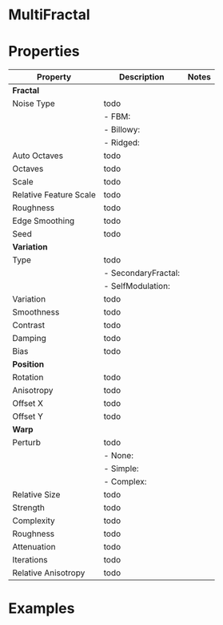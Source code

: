 # MultiFractal


# Properties


| Property | Description | Notes | 
| -------- | ----------- | ----- |
| **Fractal** |  | | 
| Noise Type | todo | |
| | - FBM: <desc> | |
| | - Billowy: <desc> | |
| | - Ridged: <desc> | |
| Auto Octaves | todo | |
| Octaves | todo | |
| Scale | todo | |
| Relative Feature Scale | todo | |
| Roughness | todo | |
| Edge Smoothing | todo | |
| Seed | todo | |
| **Variation** |  | | 
| Type | todo | |
| | - SecondaryFractal: <desc> | |
| | - SelfModulation: <desc> | |
| Variation | todo | |
| Smoothness | todo | |
| Contrast | todo | |
| Damping | todo | |
| Bias | todo | |
| **Position** |  | | 
| Rotation | todo | |
| Anisotropy | todo | |
| Offset X | todo | |
| Offset Y | todo | |
| **Warp** |  | | 
| Perturb | todo | |
| | - None: <desc> | |
| | - Simple: <desc> | |
| | - Complex: <desc> | |
| Relative Size | todo | |
| Strength | todo | |
| Complexity | todo | |
| Roughness | todo | |
| Attenuation | todo | |
| Iterations | todo | |
| Relative Anisotropy | todo | |




# Examples
